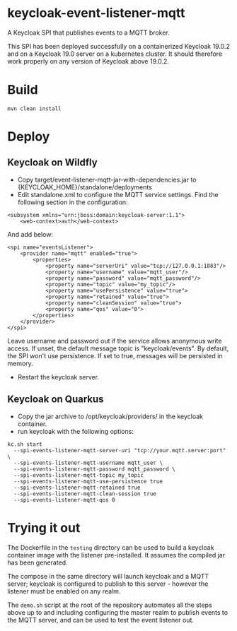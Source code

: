 # keycloak-event-listener-mqtt

A Keycloak SPI that publishes events to a MQTT broker.

This SPI has been deployed successfully on a containerized Keycloak 19.0.2
and on a Keycloak 19.0 server on a kubernetes cluster. It should therefore
work properly on any version of Keycloak above 19.0.2.

# Build

```
mvn clean install
```

# Deploy

## Keycloak on Wildfly

* Copy target/event-listener-mqtt-jar-with-dependencies.jar to {KEYCLOAK_HOME}/standalone/deployments
* Edit standalone.xml to configure the MQTT service settings. Find the following
  section in the configuration:

```
<subsystem xmlns="urn:jboss:domain:keycloak-server:1.1">
    <web-context>auth</web-context>
```

And add below:

```
<spi name="eventsListener">
    <provider name="mqtt" enabled="true">
        <properties>
            <property name="serverUri" value="tcp://127.0.0.1:1883"/>
            <property name="username" value="mqtt_user"/>
            <property name="password" value="mqtt_password"/>
            <property name="topic" value="my_topic"/>
            <property name="usePersistence" value="true">
            <property name="retained" value="true">
            <property name="cleanSession" value="true">
            <property name="qos" value="0">
        </properties>
    </provider>
</spi>
```
Leave username and password out if the service allows anonymous write access.
If unset, the default message topic is "keycloak/events".
By default, the SPI won't use persistence. If set to true, messages will be persisted in memory.

* Restart the keycloak server.

## Keycloak on Quarkus

* Copy the jar archive to /opt/keycloak/providers/ in the keycloak container.
* run keycloak with the following options:

```
kc.sh start
  --spi-events-listener-mqtt-server-uri "tcp://your.mqtt.server:port" \
  --spi-events-listener-mqtt-username mqtt_user \
  --spi-events-listener-mqtt-password mqtt_password \
  --spi-events-listener-mqtt-topic my_topic
  --spi-events-listener-mqtt-use-persistence true
  --spi-events-listener-mqtt-retained true
  --spi-events-listener-mqtt-clean-session true
  --spi-events-listener-mqtt-qos 0
```

# Trying it out

The Dockerfile in the `testing` directory can be used to build a keycloak container image
with the listener pre-installed. It assumes the compiled jar has been generated.

The compose in the same directory will launch keycloak and a MQTT server; keycloak is configured
to publish to this server - however the listener must be enabled on any realm.

The `demo.sh` script at the root of the repository automates all the steps above up to and
including configuring the master realm to publish events to the MQTT server, and can be used
to test the event listener out.